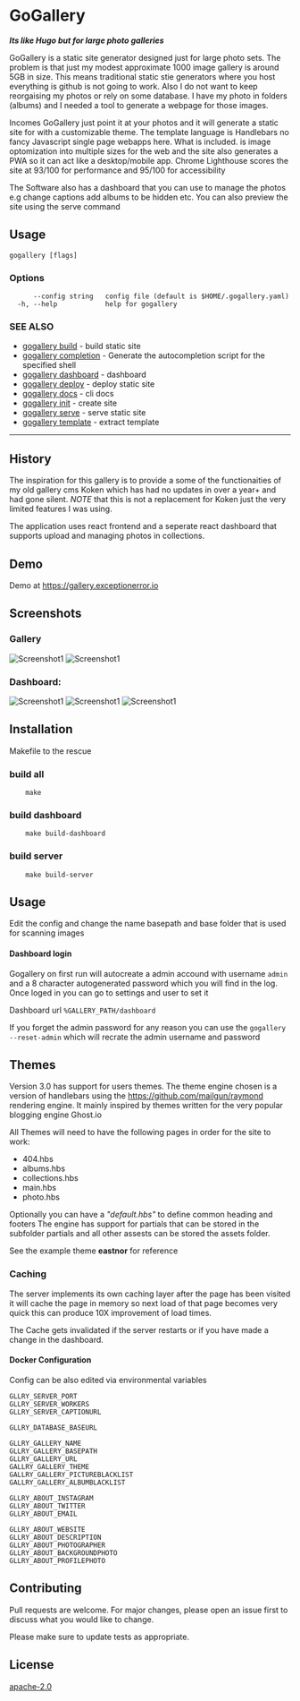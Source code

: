 # GoGallery
***Its like Hugo but for large photo galleries***

GoGallery is a static site generator designed just for large photo sets. 
The problem is that just my modest approximate 1000 image gallery is around 5GB in size. This means traditional static stie generators where you host everything is github is not going to work. Also I do not want to keep reorgaising my photos or rely on some database. I have my photo in folders (albums) and I needed a tool to generate a webpage for those images.

Incomes GoGallery just point it at your photos and it will generate a static site for with a  customizable theme. The template language is Handlebars no fancy Javascript single page webapps here. What is included. is image optomization into multiple sizes for the web and the site also generates a PWA so it can act like a desktop/mobile app. Chrome Lighthouse scores the site at 93/100 for performance and 95/100 for accessibility

The Software also has a dashboard that you can use to manage the photos e.g change captions add albums to be hidden etc. You can also preview the site using the serve command 


## Usage

```
gogallery [flags]
```

### Options

```
      --config string   config file (default is $HOME/.gogallery.yaml)
  -h, --help            help for gogallery
```

### SEE ALSO

* [gogallery build](docs/cli/gogallery_build.md)	 - build static site
* [gogallery completion](docs/cli/gogallery_completion.md)	 - Generate the autocompletion script for the specified shell
* [gogallery dashboard](docs/cli/gogallery_dashboard.md)	 - dashboard
* [gogallery deploy](docs/cli/gogallery_deploy.md)	 - deploy static site
* [gogallery docs](docs/cli/gogallery_docs.md)	 - cli docs
* [gogallery init](docs/cli/gogallery_init.md)	 - create site
* [gogallery serve](docs/cli/gogallery_serve.md)	 - serve static site
* [gogallery template](docs/cli/gogallery_template.md)	 - extract template

---

## History

 The inspiration for this gallery is to provide a some of the functionaities of my old gallery cms Koken which has had no updates in over a year+ and had gone silent. *NOTE* that this is not a replacement for Koken just the very limited features I was using. 

The application uses react frontend and a seperate react dashboard that supports upload and managing photos in collections. 


## Demo


Demo at https://gallery.exceptionerror.io 

## Screenshots

### Gallery
![Screenshot1](/docs/img1.jpg?raw=true "Gallery Image")
![Screenshot1](/docs/img2.jpg?raw=true "Gallery Image")

### Dashboard:

![Screenshot1](/docs/dashboard1.jpg?raw=true "Gallery Image")
![Screenshot1](/docs/dashboard2.png?raw=true "Gallery Image")
![Screenshot1](/docs/dashboard3.png?raw=true "Gallery Image")


## Installation
Makefile to the rescue

### build all
```
    make
```

### build dashboard
```
    make build-dashboard
```
### build server
```
    make build-server
```


## Usage

Edit the config and change the name basepath and base folder that is used for scanning images

#### Dashboard login
Gogallery on first run will autocreate a admin accound with username `admin` and a 8 character autogenerated password which you will find in the log. Once loged in you can go to settings and user to set it

Dashboard url `%GALLERY_PATH/dashboard`

If you forget the admin password for any reason you can use the `gogallery --reset-admin` which will recrate the admin username and password


## Themes

Version 3.0 has support for users themes. The theme engine chosen is a version of handlebars  using the  https://github.com/mailgun/raymond rendering engine. It mainly inspired by themes written for the very popular blogging engine Ghost.io
 
All Themes will need to have the following pages in order for the site to work:
 - 404.hbs  
 - albums.hbs 
 - collections.hbs    
 - main.hbs 
 - photo.hbs

Optionally you can have a  *"default.hbs"* to define common heading and footers 
The engine has support for partials that can be stored in the subfolder partials and all other assests can be stored the assets folder. 

See the example theme **eastnor** for reference

### Caching 

The server implements its own caching layer after the page has been visited it will cache the page in memory so next load of that page becomes very quick this can produce 10X improvement of load times. 

The Cache gets invalidated if the server restarts or if you have made a change in the dashboard. 


#### Docker Configuration 
Config can be also edited via environmental variables
 

```
GLLRY_SERVER_PORT
GLLRY_SERVER_WORKERS
GLLRY_SERVER_CAPTIONURL

GLLRY_DATABASE_BASEURL

GLLRY_GALLERY_NAME
GLLRY_GALLERY_BASEPATH
GLLRY_GALLERY_URL
GALLRY_GALLERY_THEME
GALLRY_GALLERY_PICTUREBLACKLIST
GALLRY_GALLERY_ALBUMBLACKLIST

GLLRY_ABOUT_INSTAGRAM
GLLRY_ABOUT_TWITTER
GLLRY_ABOUT_EMAIL

GLLRY_ABOUT_WEBSITE
GLLRY_ABOUT_DESCRIPTION
GLLRY_ABOUT_PHOTOGRAPHER
GLLRY_ABOUT_BACKGROUNDPHOTO
GLLRY_ABOUT_PROFILEPHOTO

```

## Contributing
Pull requests are welcome. For major changes, please open an issue first to discuss what you would like to change.

Please make sure to update tests as appropriate.

## License
[apache-2.0](https://choosealicense.com/licenses/apache-2.0)
